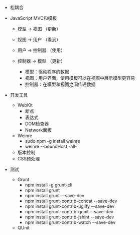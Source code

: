 * 松耦合

* JavaScript MVC和模板

  * 模型   -> 视图   （更新）
  * 视图   -> 用户   （看到）
  * 用户   -> 控制器 （使用）
  * 控制器 -> 模型   （更新）

    * 模型：驱动程序的数据
    * 视图：用户界面，使用模板可以在视图中展示模型更容易
    * 控制器：在模型和视图之间传递数据

* 开发工具

  * WebKit
    * 断点
    * 表达式
    * DOM检查器
    * Network面板
  * Weinre
    * sudo npm -g install weinre
    * weinre --boundHost -all-
  * 版本控制
  * CSS预处理

* 测试
  * Grunt
    * npm install -g grunt-cli
    * npm install grunt
    * npm install grunt --save-dev
    * npm install grunt-contrib-concat --save-dev
    * npm install grunt-contrib-uglify --save-dev
    * npm install grunt-contrib-qunit --save-dev
    * npm install grunt-contrib-jshint --save-dev
    * npm install grunt-contrib-watch --save-dev
  * QUnit


